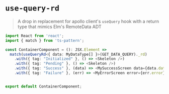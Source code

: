 # `use-query-rd`

> A drop in replacement for apollo client's `useQuery` hook with a return type that mimics Elm's RemoteData ADT

```typescript
import React from 'react';
import { match } from 'ts-pattern';

const ContainerComponent = (): JSX.Element =>
  match(useQueryRd<{ data: MyDataType[] }>(GET_DATA_QUERY)._rd)
    .with({ tag: "Initialized" }, () => <Skeleton />)
    .with({ tag: "Pending" }, () => <Skeleton />)
    .with({ tag: "Success" }, (data) => <MySuccessScreen data={data.data.myData} />)
    .with({ tag: "Failure" }, (err) => <MyErrorScreen error={err.error} />).exhaustive()


export default ContainerComponent;
```
